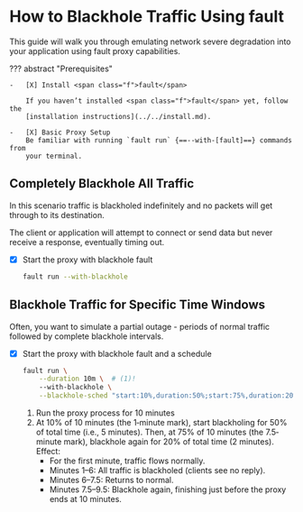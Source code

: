 # How to Blackhole Traffic Using <span class="f">fault</span>

This guide will walk you through emulating network severe degradation into your
application using fault proxy capabilities.

??? abstract "Prerequisites"

    -   [X] Install <span class="f">fault</span>

        If you haven’t installed <span class="f">fault</span> yet, follow the
        [installation instructions](../../install.md).

    -   [X] Basic Proxy Setup
        Be familiar with running `fault run` {==--with-[fault]==} commands from
        your terminal.

## Completely Blackhole All Traffic

In this scenario traffic is blackholed indefinitely and no packets will get
through to its destination.

The client or application will attempt to connect or send data but never receive
a response, eventually timing out.

-   [X] Start the proxy with blackhole fault

    ```bash
    fault run --with-blackhole
    ```

## Blackhole Traffic for Specific Time Windows

Often, you want to simulate a partial outage - periods of normal traffic followed
by complete blackhole intervals.

-   [X] Start the proxy with blackhole fault and a schedule

    ```bash
    fault run \
        --duration 10m \  # (1)!
        --with-blackhole \
        --blackhole-sched "start:10%,duration:50%;start:75%,duration:20%"  # (2)!
    ```

    1. Run the proxy process for 10 minutes
    2. At 10% of 10 minutes (the 1‐minute mark), start blackholing for 50% of
       total time (i.e., 5 minutes).
       Then, at 75% of 10 minutes (the 7.5‐minute mark), blackhole again for 20%
       of total time (2 minutes).
       Effect:
        * For the first minute, traffic flows normally.
        * Minutes 1–6: All traffic is blackholed (clients see no reply).
        * Minutes 6–7.5: Returns to normal.
        * Minutes 7.5–9.5: Blackhole again, finishing just before the proxy ends at 10 minutes.
